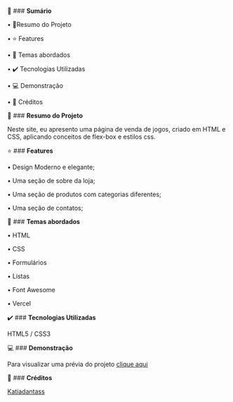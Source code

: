 📎 ### **Sumário**

•	📌Resumo do Projeto

•	⭐ Features

•	📂 Temas abordados

•	✔️ Tecnologias Utilizadas

•	💻 Demonstração

•	🙋 Créditos

📌 ### **Resumo do Projeto**

Neste site, eu apresento uma página de venda de jogos, criado em HTML e CSS, aplicando conceitos de flex-box e estilos css.

⭐ ### **Features**

•	Design Moderno e elegante;

•	Uma seção de sobre da loja;

•	Uma seção de produtos com categorias diferentes;

•	Uma seção de contatos;

📂 ### **Temas abordados**

•	HTML

•	CSS

•	Formulários

•	Listas

•	Font Awesome

•	Vercel

✔️ ### **Tecnologias Utilizadas**

 HTML5 / CSS3


💻 ### **Demonstração**

Para visualizar uma prévia do projeto [clique aqui](https://gamesshop-gamma.vercel.app/)



🙋 ### **Créditos**

[Katiadantass](https://github.com/Katiadantass)

